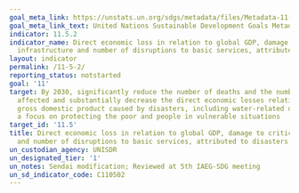 ```yaml
---
goal_meta_link: https://unstats.un.org/sdgs/metadata/files/Metadata-11-05-02.pdf
goal_meta_link_text: United Nations Sustainable Development Goals Metadata (pdf 2066kB)
indicator: 11.5.2
indicator_name: Direct economic loss in relation to global GDP, damage to critical
  infrastructure and number of disruptions to basic services, attributed to disasters
layout: indicator
permalink: /11-5-2/
reporting_status: notstarted
goal: '11'
target: By 2030, significantly reduce the number of deaths and the number of people
  affected and substantially decrease the direct economic losses relative to global
  gross domestic product caused by disasters, including water-related disasters, with
  a focus on protecting the poor and people in vulnerable situations
target_id: '11.5'
title: Direct economic loss in relation to global GDP, damage to critical infrastructure
  and number of disruptions to basic services, attributed to disasters
un_custodian_agency: UNISDR
un_designated_tier: '1'
un_notes: Sendai modification; Reviewed at 5th IAEG-SDG meeting
un_sd_indicator_code: C110502
---
```

